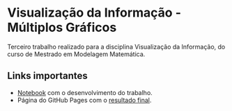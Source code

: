 # Visualização da Informação - Múltiplos Gráficos
Terceiro trabalho realizado para a disciplina Visualização da Informação, do curso de Mestrado em Modelagem Matemática.


## Links importantes
+ <a href="https://github.com/BrunoFornaro/Visualizacao-da-Informacao---Multiplos-Graficos/blob/main/multiple_graphs.ipynb"
			target="_blank">Notebook</a> com o desenvolvimento do trabalho.
+ Página do GitHub Pages com o <a href="https://brunofornaro.github.io/Visualizacao-da-Informacao---Multiplos-Graficos/multiple_graphs.html"
			target="_blank">resultado final</a>.